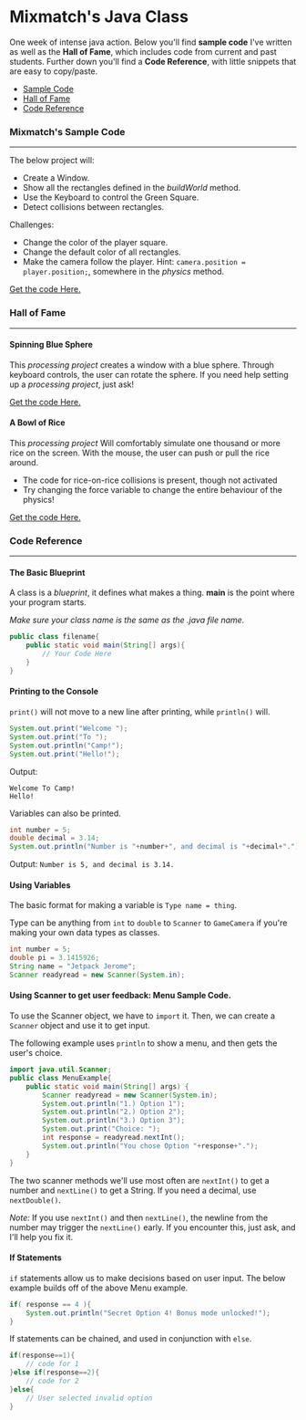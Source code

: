 Mixmatch's Java Class
===

One week of intense java action. Below you'll find **sample code** I've written as well as the **Hall of Fame**, which includes code from current and past students. Further down you'll find a **Code Reference**, with little snippets that are easy to copy/paste.

- [Sample Code](#sample)
- [Hall of Fame](#hof)
- [Code Reference](#reference)

### <a name="sample"></a>Mixmatch's Sample Code
---

The below project will:  
- Create a Window.
- Show all the rectangles defined in the *buildWorld* method.
- Use the Keyboard to control the Green Square.
- Detect collisions between rectangles.

Challenges:
- Change the color of the player square.
- Change the default color of all rectangles.
- Make the camera follow the player. Hint:  `camera.position = player.position;`, somewhere in the *physics* method.

[Get the code Here.](./code/mixmatchmaze.java)

### <a name="hof"></a>Hall of Fame
---

#### Spinning Blue Sphere

This *processing project* creates a window with a blue sphere. Through keyboard controls, the user can rotate the sphere. If you need help setting up a *processing project*, just ask!

[Get the code Here.](./code/ProccesingProject.java)

#### A Bowl of Rice

This *processing project* Will comfortably simulate one thousand or more rice on the screen. With the mouse, the user can push or pull the rice around.

- The code for rice-on-rice collisions is present, though not activated
- Try changing the force variable to change the entire behaviour of the physics!

[Get the code Here.](./code/ABowlofRice.java)

### <a name="reference"></a>Code Reference
---

#### The Basic Blueprint

A class is a *blueprint*, it defines what makes a thing. **main** is the point where your program starts.

*Make sure your class name is the same as the .java file name.*

```java
public class filename{
    public static void main(String[] args){
        // Your Code Here
    }
}
```

#### Printing to the Console

`print()` will not move to a new line after printing, while `println()` will.

```java
System.out.print("Welcome ");
System.out.print("To ");
System.out.println("Camp!");
System.out.print("Hello!");
```

Output:

```
Welcome To Camp!
Hello!
```

Variables can also be printed.

```Java
int number = 5;
double decimal = 3.14;
System.out.println("Number is "+number+", and decimal is "+decimal+".");
```

Output: `Number is 5, and decimal is 3.14.`

#### Using Variables

The basic format for making a variable is `Type name = thing`.

Type can be anything from `int` to `double` to `Scanner` to `GameCamera` if you're making your own data types as classes.

```java
int number = 5;
double pi = 3.1415926;
String name = "Jetpack Jerome";
Scanner readyread = new Scanner(System.in);
```

#### Using Scanner to get user feedback: Menu Sample Code.

To use the Scanner object, we have to `import` it. Then, we can create a `Scanner` object and use it to get input.

The following example uses `println` to show a menu, and then gets the user's choice.

```Java
import java.util.Scanner;
public class MenuExample{
    public static void main(String[] args) {
        Scanner readyread = new Scanner(System.in);
        System.out.println("1.) Option 1");
        System.out.println("2.) Option 2");
        System.out.println("3.) Option 3");
        System.out.print("Choice: ");
        int response = readyread.nextInt();
        System.out.println("You chose Option "+response+".");
    }
}
```

The two scanner methods we'll use most often are `nextInt()` to get a number and `nextLine()` to get a String. If you need a decimal, use `nextDouble()`.

*Note:* If you use `nextInt()` and then `nextLine()`, the newline from the number may trigger the `nextLine()` early. If you encounter this, just ask, and I'll help you fix it.

#### If Statements

`if` statements allow us to make decisions based on user input. The below example builds off of the above Menu example.

```Java
if( response == 4 ){
    System.out.println("Secret Option 4! Bonus mode unlocked!");
}
```

If statements can be chained, and used in conjunction with `else`.
```Java
if(response==1){
    // code for 1
}else if(response==2){
    // code for 2
}else{
    // User selected invalid option
}
```
